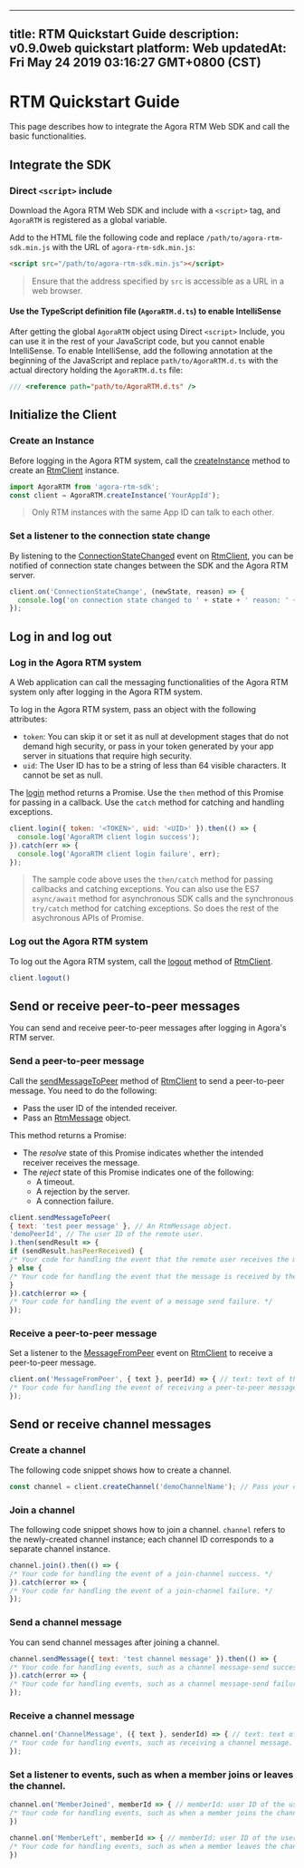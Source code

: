 
---
title: RTM Quickstart Guide
description: v0.9.0web quickstart 
platform: Web
updatedAt: Fri May 24 2019 03:16:27 GMT+0800 (CST)
---
# RTM Quickstart Guide
This page describes how to integrate the Agora RTM Web SDK and call the basic functionalities.

## Integrate the SDK

### Direct `<script>` include

Download the Agora RTM Web SDK and include with a `<script>` tag, and `AgoraRTM` is registered as a global variable.

Add to the HTML file the following code and replace `/path/to/agora-rtm-sdk.min.js` with the URL of `agora-rtm-sdk.min.js`:

```html
<script src="/path/to/agora-rtm-sdk.min.js"></script>
```

> Ensure that the address specified by `src` is accessible as a URL in a web browser.

#### Use the TypeScript definition file (`AgoraRTM.d.ts`) to enable IntelliSense

After getting the global `AgoraRTM` object using Direct `<script>` Include, you can use it in the rest of your JavaScript code, but you cannot enable IntelliSense.
To enable IntelliSense, add the following annotation at the beginning of the JavaScript and replace `path/to/AgoraRTM.d.ts` with the actual directory holding the `AgoraRTM.d.ts` file:

```JavaScript
/// <reference path="path/to/AgoraRTM.d.ts" />
```



## Initialize the Client

### Create an Instance

Before logging in the Agora RTM system, call the [createInstance](https://docs.agora.io/en/Real-time-Messaging/API%20Reference/RTM_web/modules/agorartm.html#createinstance) method to create an [RtmClient](https://docs.agora.io/en/Real-time-Messaging/API%20Reference/RTM_web/classes/rtmclient.html) instance.

```JavaScript
import AgoraRTM from 'agora-rtm-sdk';
const client = AgoraRTM.createInstance('YourAppId'); 
```
> Only RTM instances with the same App ID can talk to each other.

### Set a listener to the connection state change 

By listening to the [ConnectionStateChanged](https://docs.agora.io/en/Real-time-Messaging/API%20Reference/RTM_web/interfaces/rtmclientevents.html#connectionstatechange) event on [RtmClient](https://docs.agora.io/en/Real-time-Messaging/API%20Reference/RTM_web/classes/rtmclient.html), you can be notified of connection state changes between the SDK and the Agora RTM server. 

```JavaScript
client.on('ConnectionStateChange', (newState, reason) => {
  console.log('on connection state changed to ' + state + ' reason: ' + reason);
});
```

## Log in and log out

### Log in the Agora RTM system

A Web application can call the messaging functionalities of the Agora RTM system only after logging in the Agora RTM system.

To log in the Agora RTM system, pass an object with the following attributes:
- `token`: You can skip it or set it as null at development stages that do not demand high security, or pass in your token generated by your app server in situations that require high security. 
- `uid`: The User ID has to be a string of less than 64 visible characters. It cannot be set as null. 

The [login](https://docs.agora.io/en/Real-time-Messaging/API%20Reference/RTM_web/classes/rtmclient.html#login) method returns a Promise. Use the `then` method of this Promise for passing in a callback. Use the `catch` method for catching and handling exceptions. 

```JavaScript
client.login({ token: '<TOKEN>', uid: '<UID>' }).then(() => {
  console.log('AgoraRTM client login success');
}).catch(err => {
  console.log('AgoraRTM client login failure', err);
});
```

> The sample code above uses the `then/catch` method for passing callbacks and catching exceptions. 
> You can also use the ES7 `async/await` method for asynchronous SDK calls and the synchronous `try/catch` method for catching exceptions.  So does the rest of the asychronous APIs of Promise. 

### Log out the Agora RTM system

To log out the Agora RTM system, call the [logout](https://docs.agora.io/en/Real-time-Messaging/API%20Reference/RTM_web/classes/rtmclient.html#logout) method of [RtmClient](https://docs.agora.io/en/Real-time-Messaging/API%20Reference/RTM_web/classes/rtmclient.html).

```JavaScript
client.logout()
```



## Send or receive peer-to-peer messages

You can send and receive peer-to-peer messages after logging in Agora's RTM server.

### Send a peer-to-peer message

Call the [sendMessageToPeer](https://docs.agora.io/en/Real-time-Messaging/API%20Reference/RTM_web/classes/rtmclient.html#sendmessagetopeer) method of [RtmClient](https://docs.agora.io/en/Real-time-Messaging/API%20Reference/RTM_web/classes/rtmclient.html) to send a peer-to-peer message. You need to do the following:

- Pass the user ID of the intended receiver.
- Pass an [RtmMessage](https://docs.agora.io/en/Real-time-Messaging/API%20Reference/RTM_web/interfaces/rtmmessage.html) object.

This method returns a Promise:

- The *resolve* state of this Promise indicates whether the intended receiver receives the message.
- The *reject* state of this Promise indicates one of the following:
     - A timeout.
     - A rejection by the server.
     - A connection failure.

```JavaScript
client.sendMessageToPeer(
{ text: 'test peer message' }, // An RtmMessage object.
'demoPeerId', // The user ID of the remote user.
).then(sendResult => {
if (sendResult.hasPeerReceived) {
/* Your code for handling the event that the remote user receives the message. */
} else {
/* Your code for handling the event that the message is received by the server but the remote user cannot be reached. */
}
}).catch(error => {
/* Your code for handling the event of a message send failure. */
});
```

### Receive a peer-to-peer message

Set a listener to the [MessageFromPeer](https://docs.agora.io/en/Real-time-Messaging/API%20Reference/RTM_web/interfaces/rtmclientevents.html#messagefrompeer) event on [RtmClient](https://docs.agora.io/en/Real-time-Messaging/API%20Reference/RTM_web/classes/rtmclient.html) to receive a peer-to-peer message.

```JavaScript
client.on('MessageFromPeer', { text }, peerId) => { // text: text of the received message; peerId: User ID of the sender.
/* Your code for handling the event of receiving a peer-to-peer message. */
});
```

## Send or receive channel messages

### Create a channel

The following code snippet shows how to create a channel.

```JavaScript
const channel = client.createChannel('demoChannelName'); // Pass your channel ID here.
```

### Join a channel

The following code snippet shows how to join a channel. `channel` refers to the newly-created channel instance; each channel ID corresponds to a separate channel instance. 

```JavaScript
channel.join().then(() => {
/* Your code for handling the event of a join-channel success. */
}).catch(error => {
/* Your code for handling the event of a join-channel failure. */
});
```

### Send a channel message

You can send channel messages after joining a channel.

```JavaScript
channel.sendMessage({ text: 'test channel message' }).then(() => {
/* Your code for handling events, such as a channel message-send success. */
}).catch(error => {
/* Your code for handling events, such as a channel message-send failure. */
});
```

### Receive a channel message

```JavaScript
channel.on('ChannelMessage', ({ text }, senderId) => { // text: text of the received channel message; senderId: user ID of the sender.
/* Your code for handling events, such as receiving a channel message. */
});
```

### Set a listener to events, such as when a member joins or leaves the channel.

```JavaScript
channel.on('MemberJoined', memberId => { // memberId: user ID of the user joining the channel
/* Your code for handling events, such as when a member joins the channel. */
})
```

```JavaScript
channel.on('MemberLeft', memberId => { // memberId: user ID of the user joining the channel.
/* Your code for handling events, such as when a member leaves the channel. */
})
```


